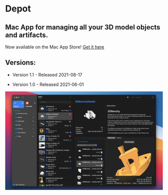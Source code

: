 # Depot

## Mac App for managing all your 3D model objects and artifacts.

Now available on the Mac App Store! [Get it here](https://apps.apple.com/us/app/depot-3d-model-library/id1569814452?mt=12)

## Versions:

- Version 1.1 - Released 2021-08-17


- Version 1.0 - Released 2021-06-01

![Depot App](https://github.com/getdepot/depot/blob/e43e29c13694c8cd2886e409848dcbb2c71e7b85/3d%20benchy.png)

